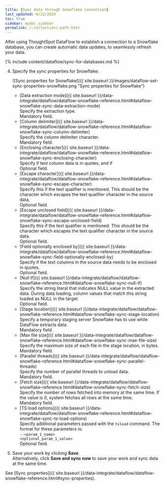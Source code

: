 ```yaml
---
title: [Sync data through Snowflake connection]
last_updated: 6/22/2020
toc: true
sidebar: mydoc_sidebar
permalink: /:collection/:path.html
---
```

After using ThoughtSpot DataFlow to establish a connection to a Snowflake database, you can create automatic data updates, to seamlessly refresh your data.

{% include content/dataflow/sync-for-databases.md %}

4. Specify the sync properties for Snowflake:

   ![Sync properties for Snowflake]({{ site.baseurl }}/images/dataflow-set-sync-properties-snowflake.png "Sync properties for Snowflake")

   * [Data extraction mode]({{ site.baseurl }}/data-integrate/dataflow/dataflow-snowflake-reference.html#dataflow-snowflake-sync-data-extraction-mode)<br/>Specify the extraction type.<br/>Mandatory field.
   * [Column delimiter]({{ site.baseurl }}/data-integrate/dataflow/dataflow-snowflake-reference.html#dataflow-snowflake-sync-column-delimiter)<br/>Specify the column delimiter character.<br/>Mandatory field.
   * [Enclosing character]({{ site.baseurl }}/data-integrate/dataflow/dataflow-snowflake-reference.html#dataflow-snowflake-sync-enclosing-character)<br/>Specify if text column data is in quotes, and if <br/>Optional field.
   * [Escape character]({{ site.baseurl }}/data-integrate/dataflow/dataflow-snowflake-reference.html#dataflow-snowflake-sync-escape-character)<br/>Specify this if the text qualifier is mentioned. This should be the character which escapes the text qualifier character in the source data.<br/>Optional field.
   * [Escape unclosed field]({{ site.baseurl }}/data-integrate/dataflow/dataflow-snowflake-reference.html#dataflow-snowflake-sync-escape-unclosed-field)<br/>Specify this if the text qualifier is mentioned. This should be the character which escapes the text qualifier character in the source data.<br/>Optional field.
   * [Field optionally enclosed by]({{ site.baseurl }}/data-integrate/dataflow/dataflow-snowflake-reference.html#dataflow-snowflake-sync-field-optionally-enclosed-by)<br/>Specify if the text columns in the source data needs to be enclosed in quotes.<br/>Optional field.
   * [Null If]({{ site.baseurl }}/data-integrate/dataflow/dataflow-snowflake-reference.html#dataflow-snowflake-sync-null-if)<br/>Specify the string literal that indicates NULL value in the extracted data. During data loading, column values that match this string loaded as NULL in the target.<br/>Optional field.
   * [Stage location]({{ site.baseurl }}/data-integrate/dataflow/dataflow-snowflake-reference.html#dataflow-snowflake-sync-stage-location)<br/>Specify a temporary staging server Snowflake has to use while DataFlow extracts data.<br/>Mandatory field.
   * [Max file size]({{ site.baseurl }}/data-integrate/dataflow/dataflow-snowflake-reference.html#dataflow-snowflake-sync-max-file-size)<br/>Specify the maximum size of each file in the stage location, in bytes.<br/>Mandatory field.
   * [Parallel threads]({{ site.baseurl }}/data-integrate/dataflow/dataflow-snowflake-reference.html#dataflow-snowflake-sync-parallel-threads)<br/>Specify the number of parallel threads to unload data.<br/>Mandatory field.
   * [Fetch size]({{ site.baseurl }}/data-integrate/dataflow/dataflow-snowflake-reference.html#dataflow-snowflake-sync-fetch-size)<br/>Specify the number of rows fetched into memory at the same time. If the value is 0, system fetches all rows at the same time.<br/>Mandatory field.
   * [TS load options]({{ site.baseurl }}/data-integrate/dataflow/dataflow-snowflake-reference.html#dataflow-snowflake-sync-ts-load-options)<br/>Specify additional parameters passed with the <code>tsload</code> command. The format for these parameters is:<br/><code>--&lt;param_1_name&gt; &lt;optional_param_1_value&gt;</code><br/>Optional field.

5. Save your work by clicking **Save**.<br/>Alternatively, click **Save and sync now** to save your work and sync data at the same time.


See [Sync properties]({{ site.baseurl }}/data-integrate/dataflow/dataflow-snowflake-reference.html#sync-properties).
